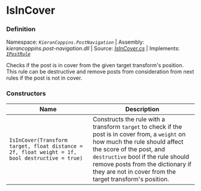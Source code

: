 # IsInCover

### Definition
Namespace: *`KieranCoppins.PostNavigation`* | Assembly: *kierancoppins.post-navigation.dll* | Source: [*IsInCover.cs*](../../../../Runtime/Rules/IsInCover.cs) | Implements: [*`IPostRule`*](../../../../Runtime/Rules/Interfaces/IPostRule.cs)

Checks if the post is in cover from the given target transform's position. This rule can be destructive and remove posts from consideration from next rules if the post is not in cover.

### Constructors
| Name | Description |
|------|-------------|
| `IsInCover(Transform target, float distance = 2f, float weight = 1f, bool destructive = true)` | Constructs the rule with a transform `target` to check if the post is in cover from, a `weight` on how much the rule should affect the score of the post, and `destructive` bool if the rule should remove posts from the dictionary if they are not in cover from the target transform's position. |